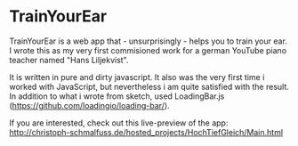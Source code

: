 # TrainYourEar

TrainYourEar is a web app that - unsurprisingly - helps you to train your ear. I wrote this as my very first commisioned work for a german YouTube piano teacher named "Hans Liljekvist". 

It is written in pure and dirty javascript. It also was the very first time i worked with JavaScript, but nevertheless i am quite satisfied with the result. In addition to what i wrote from sketch, used LoadingBar.js (https://github.com/loadingio/loading-bar/).

If you are interested, check out this live-preview of the app:
http://christoph-schmalfuss.de/hosted_projects/HochTiefGleich/Main.html
